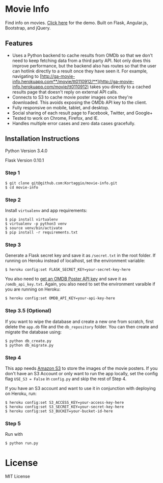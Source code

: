 # Movie Info
Find info on movies. [Click here](http://ga-movie-info.herokuapp.com/) for the demo. Built on Flask, Angular.js, Bootstrap, and jQuery.

## Features
- Uses a Python backend to cache results from OMDb so that we don't need to keep fetching data from a third party API. Not only does this improve performance, but the backend also has routes so that the user can hotlink directly to a result once they have seen it. For example, navigating to [http://ga-movie-info.herokuapp.com**/movie/tt0110912/**](http://ga-movie-info.herokuapp.com/movie/tt0110912) takes you directly to a cached results page that doesn't reply on external API calls.
- Connects to S3 to cache movie poster images once they're downloaded. This avoids exposing the OMDb API key to the client.
- Fully responsive on mobile, tablet, and desktop.
- Social sharing of each result page to Facebook, Twitter, and Google+
- Tested to work on Chrome, Firefox, and IE.
- Handles multiple error cases and zero data cases gracefully.

## Installation Instructions

Python Version 3.4.0

Flask Version 0.10.1

### Step 1

	$ git clone git@github.com:Kortaggio/movie-info.git
	$ cd movie-info

### Step 2

Install `virtualenv` and app requirements:

	$ pip install virtualenv
	$ virtualenv -p python3 venv
	$ source venv/bin/activate
	$ pip install -r requirements.txt

### Step 3

Generate a Flask secret key and save it as `/secret.txt` in the root folder. If running on Heroku instead of localhost, set the environment variable:

	$ heroku config:set FLASK_SECRET_KEY=your-secret-key-here

You also need to [get an OMDB Poster API key](http://beforethecode.com/projects/omdb/apikey.aspx) and save it as `/omdb_api_key.txt`. Again, you also need to set the environment varaible if you are running on Heroku:

	$ heroku config:set OMDB_API_KEY=your-api-key-here

### Step 3.5 (Optional)

If you want to wipe the database and create a new one from scratch, first delete the `app.db` file and the `db_repository` folder. You can then create and migrate the database using:

	$ python db_create.py
	$ python db_migrate.py

### Step 4

This app needs [Amazon S3](https://aws.amazon.com/s3/) to store the images of the movie posters. If you don't have an S3 Account or only want to run the app locally, set the config flag `USE_S3 = False` in `config.py` and skip the rest of Step 4.

If you have an S3 account and want to use it in conjunction with deploying on Heroku, run:

	$ heroku config:set S3_ACCESS_KEY=your-access-key-here
	$ heroku config:set S3_SECRET_KEY=your-secret-key-here
	$ heroku config:set S3_BUCKET=your-bucket-id-here

### Step 5

Run with

	$ python run.py

# License

MIT License
